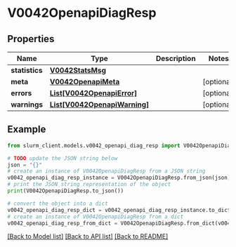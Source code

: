 # V0042OpenapiDiagResp


## Properties

Name | Type | Description | Notes
------------ | ------------- | ------------- | -------------
**statistics** | [**V0042StatsMsg**](V0042StatsMsg.md) |  | 
**meta** | [**V0042OpenapiMeta**](V0042OpenapiMeta.md) |  | [optional] 
**errors** | [**List[V0042OpenapiError]**](V0042OpenapiError.md) |  | [optional] 
**warnings** | [**List[V0042OpenapiWarning]**](V0042OpenapiWarning.md) |  | [optional] 

## Example

```python
from slurm_client.models.v0042_openapi_diag_resp import V0042OpenapiDiagResp

# TODO update the JSON string below
json = "{}"
# create an instance of V0042OpenapiDiagResp from a JSON string
v0042_openapi_diag_resp_instance = V0042OpenapiDiagResp.from_json(json)
# print the JSON string representation of the object
print(V0042OpenapiDiagResp.to_json())

# convert the object into a dict
v0042_openapi_diag_resp_dict = v0042_openapi_diag_resp_instance.to_dict()
# create an instance of V0042OpenapiDiagResp from a dict
v0042_openapi_diag_resp_from_dict = V0042OpenapiDiagResp.from_dict(v0042_openapi_diag_resp_dict)
```
[[Back to Model list]](../README.md#documentation-for-models) [[Back to API list]](../README.md#documentation-for-api-endpoints) [[Back to README]](../README.md)


